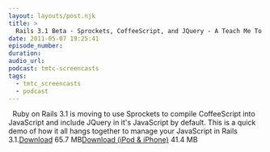 ```yaml
---
layout: layouts/post.njk
title: >
  Rails 3.1 Beta - Sprockets, CoffeeScript, and JQuery - A Teach Me To Code Tutorial
date: 2011-05-07 19:25:41
episode_number:
duration:
audio_url:
podcast: tmtc-screencasts
tags:
  - tmtc_screencasts
  - podcast
---
```


&nbsp; Ruby on Rails 3.1 is moving to use Sprockets to compile CoffeeScript into JavaScript and include JQuery in it's JavaScript by default. This is a quick demo of how it all hangs together to manage your JavaScript in Rails 3.1.[Download](https://traffic.libsyn.com/tmtc/Rails31SprocketsCoffeescriptJQuery.m4v) 65.7 MB[Download (iPod & iPhone)](https://traffic.libsyn.com/tmtc/Rails31SprocketsCoffeescriptJQuery_-_iPhone.m4v) 41.4 MB
